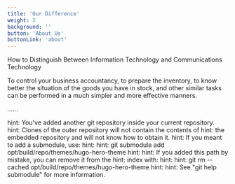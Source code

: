 ```yaml
---
title: 'Our Difference'
weight: 2
background: ''
button: 'About Us'
buttonLink: 'about'
---
```


How to Distinguish Between Information Technology and Communications Technology

To control your business accountancy, to prepare the inventory, to know better the situation of the goods you have in stock, and other
similar tasks can be performed in a much simpler and more effective manners.

......

hint: You've added another git repository inside your current repository.
hint: Clones of the outer repository will not contain the contents of
hint: the embedded repository and will not know how to obtain it.
hint: If you meant to add a submodule, use:
hint: 
hint: 	git submodule add <url> opt/build/repo/themes/hugo-hero-theme
hint: 
hint: If you added this path by mistake, you can remove it from the
hint: index with:
hint: 
hint: 	git rm --cached opt/build/repo/themes/hugo-hero-theme
hint: 
hint: See "git help submodule" for more information.